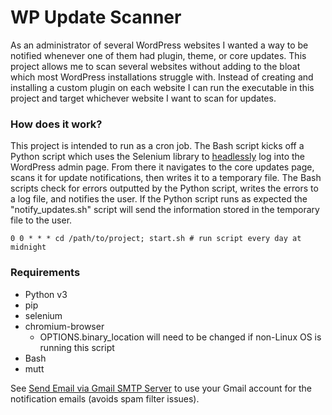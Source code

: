 # WP Update Scanner

As an administrator of several WordPress websites I wanted a way to be notified whenever one of them had plugin, theme, or core updates.
This project allows me to scan several websites without adding to the bloat which most WordPress installations struggle with. Instead of creating and installing a custom plugin on each website I can run the executable in this project and target whichever website I want to scan for updates.

### How does it work?

This project is intended to run as a cron job. The Bash script kicks off a Python script which uses the Selenium library to [headlessly](https://en.wikipedia.org/wiki/Headless_browser) log into the WordPress admin page. From there it navigates to the core updates page, scans it for update notifications, then writes it to a temporary file. The Bash scripts check for errors outputted by the Python script, writes the errors to a log file, and notifies the user. If the Python script runs as expected the "notify_updates.sh" script will send the information stored in the temporary file to the user.

`0 0 * * * cd /path/to/project; start.sh # run script every day at midnight`

### Requirements

* Python v3
* pip
* selenium
* chromium-browser
    * OPTIONS.binary_location will need to be changed if non-Linux OS is running this script
* Bash
* mutt

See [Send Email via Gmail SMTP Server](https://gist.github.com/stevewhitmore/79a459b414d89869708eaff4282097e2) to use your Gmail account for the notification emails (avoids spam filter issues).
